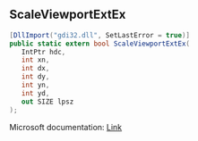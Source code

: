 ## ScaleViewportExtEx

```csharp
[DllImport("gdi32.dll", SetLastError = true)]
public static extern bool ScaleViewportExtEx(
   IntPtr hdc,
   int xn,
   int dx,
   int dy,
   int yn,
   int yd,
   out SIZE lpsz
);
```

Microsoft documentation: [Link](https://docs.microsoft.com/en-us/windows/win32/api/wingdi/nf-wingdi-scaleviewportextex)
